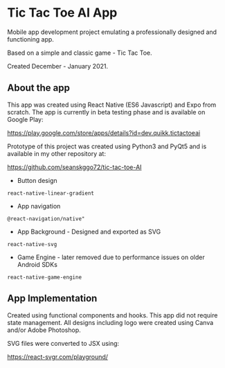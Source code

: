 # Tic Tac Toe AI App

Mobile app development project emulating a professionally designed and functioning app.

Based on a simple and classic game - Tic Tac Toe.

Created December - January 2021.

## About the app

This app was created using React Native (ES6 Javascript) and Expo from scratch. The app is currently in beta testing phase and is available on Google Play:

https://play.google.com/store/apps/details?id=dev.quikk.tictactoeai

Prototype of this project was created using Python3 and PyQt5 and is available in my other repository at:

https://github.com/seanskggo72/tic-tac-toe-AI

* Button design
 
 ```react-native-linear-gradient```
 
 * App navigation
 
 ```@react-navigation/native"```

 * App Background - Designed and exported as SVG
 
 ```react-native-svg```

 * Game Engine - later removed due to performance issues on older Android SDKs
 
 ```react-native-game-engine```

## App Implementation

Created using functional components and hooks. This app did not require state management. All designs including logo were created using Canva and/or Adobe Photoshop.

SVG files were converted to JSX using:

https://react-svgr.com/playground/

